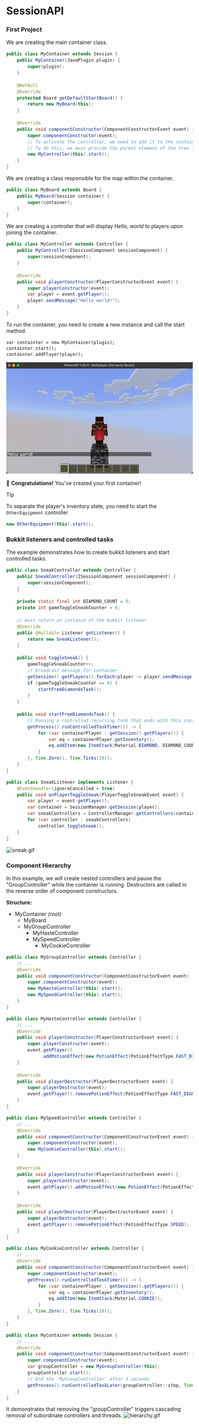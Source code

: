 # SessionAPI

<h3>First Project</h3>

We are creating the main container class.

```java
public class MyContainer extends Session {
	public MyContainer(JavaPlugin plugin) {
		super(plugin);
	}

	@NotNull
	@Override
	protected Board getDefaultStartBoard() {
		return new MyBoard(this);
	}

	@Override
	public void componentConstructor(ComponentConstructorEvent event) {
		super.componentConstructor(event);
		// To activate the controller, we need to add it to the container. 
		// To do this, we must provide the parent element of the tree in the constructor and call the start method.
		new MyController(this).start();
	}
}
```

We are creating a class responsible for the map within the container.

```java
public class MyBoard extends Board {
	public MyBoard(Session container) {
		super(container);
	}
}
```

We are creating a controller that will display *Hello, world* to players upon joining the container.

```java
public class MyController extends Controller {
	public MyController(ISessionComponent sessionComponent) {
		super(sessionComponent);
	}

	@Override
	public void playerConstructor(PlayerConstructorEvent event) {
		super.playerConstructor(event);
		var player = event.getPlayer();
		player.sendMessage("Hello world!");
	}
}
```

To run the container, you need to create a new instance and call the start method.

```
var containter = new MyContainer(plugin);
containter.start();
containter.addPlayer(player);
```

![first.png](img%2Ffirst.png)

🎉 **Congratulations!** You've created your first container!

> [!TIP]
> To separate the player's inventory state, you need to start the `OtherEquipment` controller
>
>```java
> new OtherEquipment(this).start();
>```

<h3>Bukkit listeners and controlled tasks</h3>
The example demonstrates how to create bukkit listeners and start controlled tasks.

```java
public class SneakController extends Controller {
	public SneakController(ISessionComponent sessionComponent) {
		super(sessionComponent);
	}

	private static final int DIAMOND_COUNT = 9;
	private int gameToggleSneakCounter = 0;

	// must return an instance of the bukkit listener
	@Override
	public @Nullable Listener getListener() {
		return new SneakListener();
	}

	public void toggleSneak() {
		gameToggleSneakCounter++;
		// broadcast message for container
		getSession().getPlayers().forEach(player -> player.sendMessage("someone changed sneak state"));
		if (gameToggleSneakCounter == 4) {
			startFreeDiamondsTask();
		}
	}

	public void startFreeDiamondsTask() {
		// Running a controlled recurring task that ends with this controller
		getProcess().runControlledTaskTimer(() -> {
			for (var containerPlayer : getSession().getPlayers()) {
				var eq = containerPlayer.getInventory();
				eq.addItem(new ItemStack(Material.DIAMOND, DIAMOND_COUNT));
			}
		}, Time.Zero(), Time.Ticks(20));
	}
}
```

```java
public class SneakListener implements Listener {
	@EventHandler(ignoreCancelled = true)
	public void onPlayerToggleSneak(PlayerToggleSneakEvent event) {
		var player = event.getPlayer();
		var container = SessionManager.getSession(player);
		var sneakControllers = ControllerManager.getControllers(container, SneakController.class);
		for (var controller : sneakControllers)
			controller.toggleSneak();
	}
}
```

![sneak.gif](img%2Fsneak.gif)

<h3>Component Hierarchy</h3>
In this example, we will create nested controllers and pause the "GroupController" while the container is running.
Destructors are called in the reverse order of component constructors.

**Structure:**

- MyContainer _(root)_
    - MyBoard
    - MyGroupController
        - MyHasteController
        - MySpeedController
            - MyCookieController

```java
public class MyGroupController extends Controller {
	// ...
	@Override
	public void componentConstructor(ComponentConstructorEvent event) {
		super.componentConstructor(event);
		new MyHasteController(this).start();
		new MySpeedController(this).start();
	}
}
```

```java
public class MyHasteController extends Controller {
	// ...
	@Override
	public void playerConstructor(PlayerConstructorEvent event) {
		super.playerConstructor(event);
		event.getPlayer()
		     .addPotionEffect(new PotionEffect(PotionEffectType.FAST_DIGGING, PotionEffect.INFINITE_DURATION, 9));
	}

	@Override
	public void playerDestructor(PlayerDestructorEvent event) {
		super.playerDestructor(event);
		event.getPlayer().removePotionEffect(PotionEffectType.FAST_DIGGING);
	}
}
```

```java
public class MySpeedController extends Controller {
	// ...
	@Override
	public void componentConstructor(ComponentConstructorEvent event) {
		super.componentConstructor(event);
		new MyCookieController(this).start();
	}

	@Override
	public void playerConstructor(PlayerConstructorEvent event) {
		super.playerConstructor(event);
		event.getPlayer().addPotionEffect(new PotionEffect(PotionEffectType.SPEED, PotionEffect.INFINITE_DURATION, 9));
	}

	@Override
	public void playerDestructor(PlayerDestructorEvent event) {
		super.playerDestructor(event);
		event.getPlayer().removePotionEffect(PotionEffectType.SPEED);
	}
}
```

```java
public class MyCookieController extends Controller {
	// ...
	@Override
	public void componentConstructor(ComponentConstructorEvent event) {
		super.componentConstructor(event);
		getProcess().runControlledTaskTimer(() -> {
			for (var containerPlayer : getSession().getPlayers()) {
				var eq = containerPlayer.getInventory();
				eq.addItem(new ItemStack(Material.COOKIE));
			}
		}, Time.Zero(), Time.Ticks(20));
	}
}
```

```java
public class MyContainer extends Session {
	// ...
	@Override
	public void componentConstructor(ComponentConstructorEvent event) {
		super.componentConstructor(event);
		var groupController = new MyGroupController(this);
		groupController.start();
		// End the 'MyGroupController' after 3 seconds
		getProcess().runControlledTaskLater(groupController::stop, Time.Seconds(3));
	}
}
```

It demonstrates that removing the "groupController" triggers cascading removal of subordinate controllers and threads.
![hierarchy.gif](img%2Fhierarchy.gif)
